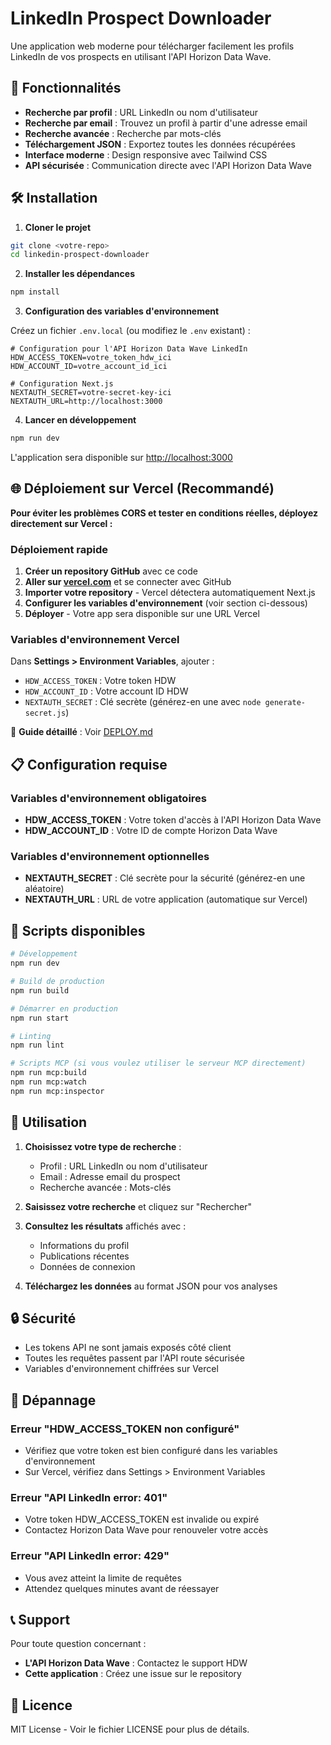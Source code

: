 # LinkedIn Prospect Downloader

Une application web moderne pour télécharger facilement les profils LinkedIn de vos prospects en utilisant l'API Horizon Data Wave.

## 🚀 Fonctionnalités

- **Recherche par profil** : URL LinkedIn ou nom d'utilisateur
- **Recherche par email** : Trouvez un profil à partir d'une adresse email
- **Recherche avancée** : Recherche par mots-clés
- **Téléchargement JSON** : Exportez toutes les données récupérées
- **Interface moderne** : Design responsive avec Tailwind CSS
- **API sécurisée** : Communication directe avec l'API Horizon Data Wave

## 🛠️ Installation

1. **Cloner le projet**
```bash
git clone <votre-repo>
cd linkedin-prospect-downloader
```

2. **Installer les dépendances**
```bash
npm install
```

3. **Configuration des variables d'environnement**

Créez un fichier `.env.local` (ou modifiez le `.env` existant) :

```env
# Configuration pour l'API Horizon Data Wave LinkedIn
HDW_ACCESS_TOKEN=votre_token_hdw_ici
HDW_ACCOUNT_ID=votre_account_id_ici

# Configuration Next.js
NEXTAUTH_SECRET=votre-secret-key-ici
NEXTAUTH_URL=http://localhost:3000
```

4. **Lancer en développement**
```bash
npm run dev
```

L'application sera disponible sur [http://localhost:3000](http://localhost:3000)

## 🌐 Déploiement sur Vercel (Recommandé)

**Pour éviter les problèmes CORS et tester en conditions réelles, déployez directement sur Vercel :**

### Déploiement rapide

1. **Créer un repository GitHub** avec ce code
2. **Aller sur [vercel.com](https://vercel.com)** et se connecter avec GitHub
3. **Importer votre repository** - Vercel détectera automatiquement Next.js
4. **Configurer les variables d'environnement** (voir section ci-dessous)
5. **Déployer** - Votre app sera disponible sur une URL Vercel

### Variables d'environnement Vercel

Dans **Settings > Environment Variables**, ajouter :
- `HDW_ACCESS_TOKEN` : Votre token HDW
- `HDW_ACCOUNT_ID` : Votre account ID HDW  
- `NEXTAUTH_SECRET` : Clé secrète (générez-en une avec `node generate-secret.js`)

📖 **Guide détaillé** : Voir [DEPLOY.md](./DEPLOY.md)

## 📋 Configuration requise

### Variables d'environnement obligatoires

- **HDW_ACCESS_TOKEN** : Votre token d'accès à l'API Horizon Data Wave
- **HDW_ACCOUNT_ID** : Votre ID de compte Horizon Data Wave

### Variables d'environnement optionnelles

- **NEXTAUTH_SECRET** : Clé secrète pour la sécurité (générez-en une aléatoire)
- **NEXTAUTH_URL** : URL de votre application (automatique sur Vercel)

## 🔧 Scripts disponibles

```bash
# Développement
npm run dev

# Build de production
npm run build

# Démarrer en production
npm run start

# Linting
npm run lint

# Scripts MCP (si vous voulez utiliser le serveur MCP directement)
npm run mcp:build
npm run mcp:watch
npm run mcp:inspector
```

## 📱 Utilisation

1. **Choisissez votre type de recherche** :
   - Profil : URL LinkedIn ou nom d'utilisateur
   - Email : Adresse email du prospect
   - Recherche avancée : Mots-clés

2. **Saisissez votre recherche** et cliquez sur "Rechercher"

3. **Consultez les résultats** affichés avec :
   - Informations du profil
   - Publications récentes
   - Données de connexion

4. **Téléchargez les données** au format JSON pour vos analyses

## 🔒 Sécurité

- Les tokens API ne sont jamais exposés côté client
- Toutes les requêtes passent par l'API route sécurisée
- Variables d'environnement chiffrées sur Vercel

## 🐛 Dépannage

### Erreur "HDW_ACCESS_TOKEN non configuré"
- Vérifiez que votre token est bien configuré dans les variables d'environnement
- Sur Vercel, vérifiez dans Settings > Environment Variables

### Erreur "API LinkedIn error: 401"
- Votre token HDW_ACCESS_TOKEN est invalide ou expiré
- Contactez Horizon Data Wave pour renouveler votre accès

### Erreur "API LinkedIn error: 429"
- Vous avez atteint la limite de requêtes
- Attendez quelques minutes avant de réessayer

## 📞 Support

Pour toute question concernant :
- **L'API Horizon Data Wave** : Contactez le support HDW
- **Cette application** : Créez une issue sur le repository

## 📄 Licence

MIT License - Voir le fichier LICENSE pour plus de détails.